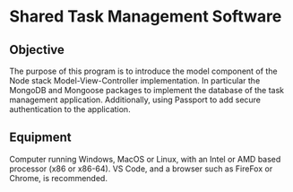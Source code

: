 # Shared Task Management Software

## Objective 
The purpose of this program is to introduce the model component of the Node stack Model-View-Controller implementation. In particular the MongoDB and Mongoose packages to implement the database of the task management application. Additionally, using Passport to add secure authentication to the application.

## Equipment 
Computer running Windows, MacOS or Linux, with an Intel or AMD based processor (x86 or x86-64). VS Code, and a browser such as FireFox or Chrome, is recommended.

